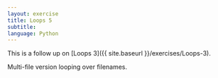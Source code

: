 ```yaml
---
layout: exercise
title: Loops 5
subtitle:
language: Python
---
```


This is a follow up on [Loops 3]({{ site.baseurl }}/exercises/Loops-3).

Multi-file version looping over filenames.
